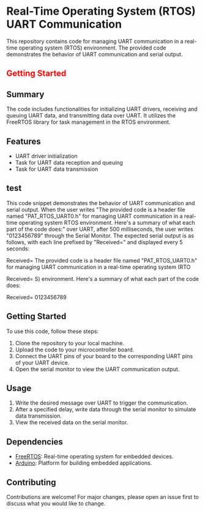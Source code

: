 

# Real-Time Operating System (RTOS) UART Communication

This repository contains code for managing UART communication in a real-time operating system (RTOS) environment. The provided code demonstrates the behavior of UART communication and serial output.
## <font color="red">Getting Started</font>

## Summary

The code includes functionalities for initializing UART drivers, receiving and queuing UART data, and transmitting data over UART. It utilizes the FreeRTOS library for task management in the RTOS environment.

## Features

- UART driver initialization
- Task for UART data reception and queuing
- Task for UART data transmission

## test

This code snippet demonstrates the behavior of UART communication and serial output. When the user writes "The provided code is a header file named "PAT_RTOS_UART0.h" for managing UART communication in a real-time operating system RTOS environment. Here's a summary of what each part of the code does:" over UART, after 500 milliseconds, the user writes "0123456789" through the Serial Monitor. The expected serial output is as follows, with each line prefixed by "Received=" and displayed every 5 seconds:


Received= The provided code is a header file named "PAT_RTOS_UART0.h" for managing UART communication in a real-time operating system (RTO

Received= S) environment. Here's a summary of what each part of the code does:

Received= 0123456789


## Getting Started

To use this code, follow these steps:

1. Clone the repository to your local machine.
2. Upload the code to your microcontroller board.
3. Connect the UART pins of your board to the corresponding UART pins of your UART device.
4. Open the serial monitor to view the UART communication output.

## Usage

1. Write the desired message over UART to trigger the communication.
2. After a specified delay, write data through the serial monitor to simulate data transmission.
3. View the received data on the serial monitor.

## Dependencies

- [FreeRTOS](https://www.freertos.org/): Real-time operating system for embedded devices.
- [Arduino](https://www.arduino.cc/): Platform for building embedded applications.

## Contributing

Contributions are welcome! For major changes, please open an issue first to discuss what you would like to change.

